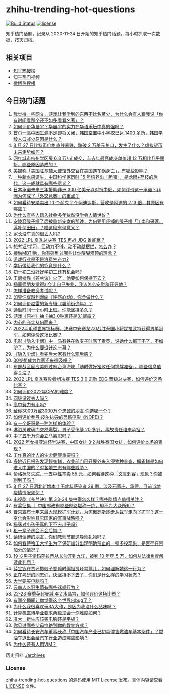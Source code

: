 # zhihu-trending-hot-questions

[![Build Status](https://github.com/justjavac/zhihu-trending-hot-questions/workflows/ci/badge.svg?branch=master)](https://github.com/justjavac/zhihu-trending-hot-questions/actions)
[![license](https://img.shields.io/github/license/justjavac/zhihu-trending-hot-questions)](https://github.com/justjavac/zhihu-trending-hot-questions/blob/master/LICENSE)

知乎热门话题，记录从 2020-11-24 日开始的知乎热门话题。每小时抓取一次数据，按天[归档](./archives)。

## 相关项目

- [知乎热搜榜](https://github.com/justjavac/zhihu-trending-top-search)
- [知乎热门视频](https://github.com/justjavac/zhihu-trending-hot-video)
- [微博热搜榜](https://github.com/justjavac/weibo-trending-hot-search)

## 今日热门话题

<!-- BEGIN -->
<!-- 最后更新时间 Mon Aug 29 2022 06:19:52 GMT+0800 (China Standard Time) -->

1. [我觉得一些网文，游戏让我学到的东西不比名著少，为什么会有人跟我说「你有时间看那个还不如多看看名著」？](https://www.zhihu.com/question/531984850)
1. [如何评价华晨宇？华晨宇的实力在华语乐坛中真的强吗？](https://www.zhihu.com/question/513624924)
1. [首尔一高中因生源不足即将关闭，韩国空置中小学校已达 1400 多所，韩国学龄人口减少原因是什么？](https://www.zhihu.com/question/550301505)
1. [8 月 27 日比特币价格直线暴跌，跌破 2 万美元关口，发生了什么？虚拟货币未来走势如何？](https://www.zhihu.com/question/550379027)
1. [网红城市杭州学区房 6.8 万/㎡ 成交，与去年最高成交单价超 12 万相比几乎腰斩，哪些原因造成的？](https://www.zhihu.com/question/550379031)
1. [美媒称「美国驻基辅大使馆外交官在美国遇车祸身亡」，有哪些影响？](https://www.zhihu.com/question/550402350)
1. [一种新水果诞生，中国科学家历时 15 年培养出「脆蜜」，是龙眼+荔枝的后代，这一成就具有哪些意义？](https://www.zhihu.com/question/550203685)
1. [日本承诺未来三年援助非洲 300 亿美元以对抗中俄，如何评价这一承诺？非洲为何成了「外交竞赛」的重点？](https://www.zhihu.com/question/550379084)
1. [如何看待安踏卖出 1.1 个耐克 2 个阿迪达斯，营收是阿迪的 2.13 倍，其原因有哪些？](https://www.zhihu.com/question/549774855)
1. [为什么有些人踏入社会多年依然没学会人情世故？](https://www.zhihu.com/question/541877426)
1. [安陵容嗓子哑了后被重新宠幸的那晚，为何要用哑掉的嗓子唱「江南和采莲，莲叶何田田」？唱这段有何意义？](https://www.zhihu.com/question/357314433)
1. [家长没车真的很丢人吗?](https://www.zhihu.com/question/550405596)
1. [2022 LPL 夏季总决赛 TES 再战 JDG 谁能赢？](https://www.zhihu.com/question/550428432)
1. [想考证/学习，但动力不够，动不动就摆烂，怎么办？](https://www.zhihu.com/question/549581993)
1. [接触MBTI后，你有碰到过哪些让你醍醐灌顶的理念？](https://www.zhihu.com/question/549007916)
1. [游戏行业是不是浪费生产力?](https://www.zhihu.com/question/548000802)
1. [学历带给我们的究竟是什么？](https://www.zhihu.com/question/548845805)
1. [初一初二没好好学初三还有机会吗?](https://www.zhihu.com/question/549832759)
1. [王鹤棣靠《苍兰诀》火了，他要如何保持下去？](https://www.zhihu.com/question/548921939)
1. [插画师朋友觉得ai会让自己失业，我该怎么安慰和开导他？](https://www.zhihu.com/question/549901729)
1. [怎样准备教资考试呢？](https://www.zhihu.com/question/485237734)
1. [如果你穿越到漫画《怦然心动》，你会做什么？](https://www.zhihu.com/question/387186799)
1. [如何评价赵雷的新专辑《署前街少年》？](https://www.zhihu.com/question/549694544)
1. [通勤时间一个小时上班，你能坚持多久？](https://www.zhihu.com/question/547635363)
1. [游戏《原神》抽卡抽3.0钟离还是3.1妮露？](https://www.zhihu.com/question/549964452)
1. [内心的充实从何而来？](https://www.zhihu.com/question/64647085)
1. [2022羽毛球世界锦标赛，决赛中安赛龙2:0战胜泰国小将昆拉武特获得男单冠军，如何评价这场比赛？](https://www.zhihu.com/question/550415203)
1. [电影《隐入尘烟》中，马有铁在收麦子时骂了贵英，说她什么都干不了，不如驴子，为什么要设计这一幕？](https://www.zhihu.com/question/547827656)
1. [《隐入尘烟》看完后大家有什么观后感？](https://www.zhihu.com/question/542642688)
1. [30岁想成为作家还来得及吗？](https://www.zhihu.com/question/549465736)
1. [东部战区回应美舰过航台湾海峡「随时做好挫败任何挑衅准备」，哪些信息值得关注？](https://www.zhihu.com/question/550392947)
1. [2022 LPL 夏季赛败者组决赛 TES 3:0 击败 EDG 晋级总决赛，如何评价这场比赛？](https://www.zhihu.com/question/550413424)
1. [如何评价2022年CPA的难度？](https://www.zhihu.com/question/550108960)
1. [四级没过丢人吗？](https://www.zhihu.com/question/291434011)
1. [高中努力有用吗?](https://www.zhihu.com/question/550417565)
1. [给你3000万或3000万个忠诚的朋友 你选哪一个？](https://www.zhihu.com/question/546903618)
1. [如何评价乔丹·皮尔执导的恐怖电影《NOPE》？](https://www.zhihu.com/question/543336701)
1. [有一个哥哥是一种怎样的体验？](https://www.zhihu.com/question/30826064)
1. [淋浴房玻璃门突然爆裂，男子受伤缝 20 多针，事故责任谁来承担？](https://www.zhihu.com/question/550414129)
1. [中了五千万你会立马离职吗？](https://www.zhihu.com/question/333864736)
1. [2022 年女排亚洲杯半决赛，中国女排 3:2 战胜泰国女排，如何评价本场的表现？](https://www.zhihu.com/question/550421593)
1. [工作真的比人的生命健康重要吗？](https://www.zhihu.com/question/545971845)
1. [多地近日报告发现鳄雀鳝，农业部门已开展外来入侵物种普查，鳄雀鳝是如何进入中国的？对各地生态有哪些威胁？](https://www.zhihu.com/question/550397901)
1. [价格标签失踪、一支中性笔卖 55 元，如何看待这种「文具刺客」现象？你被刺到了吗？](https://www.zhihu.com/question/550370662)
1. [8 月 27 日河北新增本土无症状感染者 29 例，涉及石家庄、承德，目前当地疫情情况如何？](https://www.zhihu.com/question/550343571)
1. [电视剧《苍兰诀》第 33-34 集拍得怎么样？哪些剧情点值得关注？](https://www.zhihu.com/question/550427549)
1. [有奖征集 ｜ 中国邮政有哪些邮路堪称一绝，却不为大众所知？](https://www.zhihu.com/question/547949244)
1. [普京宣布十年来最大规模扩军计划，为何俄罗斯逐步从裁军走向了扩军？这一变化会影响其它国家的军事战略吗？](https://www.zhihu.com/question/550291630)
1. [猫咪对小孩子真的下不去爪子吗?](https://www.zhihu.com/question/365731507)
1. [租一辈子房会不会后悔？](https://www.zhihu.com/question/22100326)
1. [读研读博的朋友，你们教师节都送导师礼物吗？](https://www.zhihu.com/question/344754735)
1. [如何看待哈工大学生为了保研加分出现明确禁止的一稿多投现象，是否存在带加分的情况？](https://www.zhihu.com/question/550446037)
1. [19 岁男子偷玛莎拉蒂从长沙开到九江，被判 10 年罚 5 万，如何从法律角度解读此判罚？](https://www.zhihu.com/question/550226342)
1. [薛宝钗在贾环掷骰子耍赖时偏袒贾环骂莺儿，如何理解她这一行为？](https://www.zhihu.com/question/550141635)
1. [正在考研的同志们，快坚持不下去了，你们是什么样的学习状态？](https://www.zhihu.com/question/547851885)
1. [大学要买电脑吗？](https://www.zhihu.com/question/549894516)
1. [云南人吃野生菌有哪些迷惑行为？](https://www.zhihu.com/question/541660164)
1. [22-23 赛季英超曼城 4:2 水晶宫，如何评价这场比赛？](https://www.zhihu.com/question/550298626)
1. [有哪个瞬间让你觉得这个世界出bug了？](https://www.zhihu.com/question/278294552)
1. [为什么我很喜欢玩3A大作，是因为我没什么品味吗？](https://www.zhihu.com/question/546469308)
1. [计算机直博毕业要求两篇顶会一作难度如何？](https://www.zhihu.com/question/546807912)
1. [准大一新生应该买电脑还是平板？](https://www.zhihu.com/question/547038953)
1. [你见过哪些父母惊艳到你的教育方式？](https://www.zhihu.com/question/264918610)
1. [如何看待长安汽车董事长称「中国汽车产业已初具停售燃油车基本条件」？燃油车退出会给汽车行业造成哪些影响？](https://www.zhihu.com/question/550260331)
1. [为什么还有人用VIM？](https://www.zhihu.com/question/547708456)

<!-- END -->

历史归档 [./archives](./archives)

### License

[zhihu-trending-hot-questions](https://github.com/justjavac/zhihu-trending-hot-questions)
的源码使用 MIT License 发布。具体内容请查看 [LICENSE](./LICENSE) 文件。

